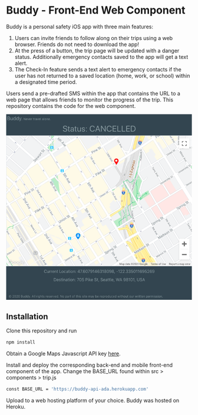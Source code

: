 # Buddy - Front-End Web Component
Buddy is a personal safety iOS app with three main features:
1. Users can invite friends to follow along on their trips using a web browser. Friends do not need to download the app!
2. At the press of a button, the trip page will be updated with a danger status. Additionally emergency contacts saved to the app will get a text alert. 
3. The Check-In feature sends a text alert to emergency contacts if the user has not returned to a saved location (home, work, or school) within a designated time period. 

Users send a pre-drafted SMS within the app that contains the URL to a web page that allows friends to monitor the progress of the trip. This repository contains the code for the web component.

![Image of Webpage](https://github.com/TiffanyChio/buddyweb/blob/master/src/assets/Example.png)

## Installation
Clone this repository and run

```sh
npm install
```

Obtain a Google Maps Javascript API key [here](https://developers.google.com/maps/documentation/javascript/tutorial).

Install and deploy the corresponding back-end and mobile front-end component of the app. Change the BASE_URL found within src > components > trip.js

```sh
const BASE_URL = 'https://buddy-api-ada.herokuapp.com'
```

Upload to a web hosting platform of your choice. Buddy was hosted on Heroku.


